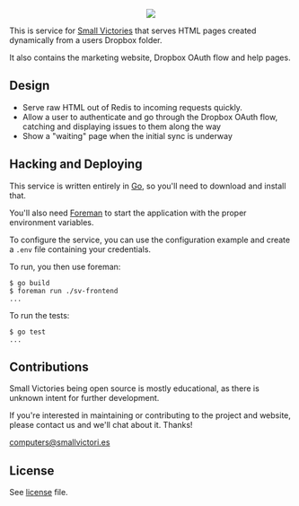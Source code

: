 <p align="center">
    <a href="https://smallvictori.es"><img src="https://f.cloud.github.com/assets/846194/1235472/24f70d94-29a7-11e3-835a-84f55972b657.png" /></a>
</p>

This is service for [Small Victories](https://smallvictori.es) that
serves HTML pages created dynamically from a users Dropbox folder.

It also contains the marketing website, Dropbox OAuth flow and help pages.

## Design

- Serve raw HTML out of Redis to incoming requests quickly.
- Allow a user to authenticate and go through the Dropbox OAuth flow,
catching and displaying issues to them along the way
- Show a "waiting" page when the initial sync is underway

## Hacking and Deploying

This service is written entirely in [Go](), so you'll need to download
and install that.

You'll also need [Foreman]() to start the application with the proper environment
variables.

To configure the service, you can use the configuration example and create
a `.env` file containing your credentials.

To run, you then use foreman:

    $ go build
    $ foreman run ./sv-frontend
    ...

To run the tests:

    $ go test
    ...

## Contributions

Small Victories being open source is mostly educational, as there is
unknown intent for further development.

If you're interested in maintaining or contributing to the project and
website, please contact us and we'll chat about it. Thanks!

[computers@smallvictori.es](mailto:computers@smallvictori.es)

## License

See [license](LICENSE.md) file.
